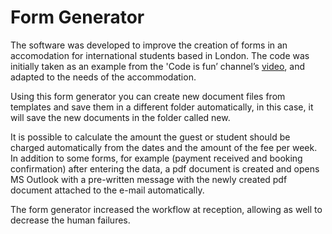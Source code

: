 # Form Generator

The software was developed to improve the creation of forms in an accomodation for international students based in London. The code was initially taken as an example from the 'Code is fun’ channel’s [video](https://youtu.be/fziZXbeaegc), and adapted to the needs of the accommodation.

Using this form generator you can create new document files from templates and save them in a different folder automatically, in this case, it will save the new documents in the folder called new.

It is possible to calculate the amount the guest or student should be charged automatically from the dates and the amount of the fee per week. In addition to some forms, for example (payment received and booking confirmation) after entering the data, a pdf document is created and opens MS Outlook with a pre-written message with the newly created pdf document attached to the e-mail automatically.

The form generator increased the workflow at reception, allowing as well to decrease the human failures.
